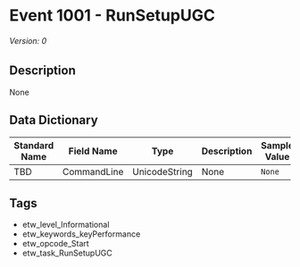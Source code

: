 # Event 1001 - RunSetupUGC
###### Version: 0

## Description
None

## Data Dictionary
|Standard Name|Field Name|Type|Description|Sample Value|
|---|---|---|---|---|
|TBD|CommandLine|UnicodeString|None|`None`|

## Tags
* etw_level_Informational
* etw_keywords_keyPerformance
* etw_opcode_Start
* etw_task_RunSetupUGC